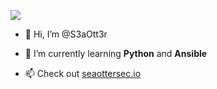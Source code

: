 ![](https://komarev.com/ghpvc/?username=S3aOtt3r&color=red)

- 👋 Hi, I’m @S3aOtt3r

- 🌱 I’m currently learning **Python** and **Ansible**

- 📫 Check out [seaottersec.io](https://seaottersec.io)
